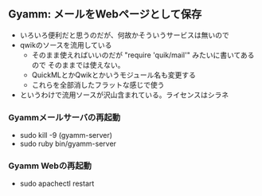## Gyamm: メールをWebページとして保存

- いろいろ便利だと思うのだが、何故かそういうサービスは無いので
- qwikのソースを流用している
  - そのまま使えればいいのだが "require 'quik/mail'" みたいに書いてあるので
   そのままでは使えない。
  - QuickMLとかQwikとかいうモジュール名も変更する
  - これらを全部消したフラットな感じで使う
- というわけで流用ソースが沢山含まれている。ライセンスはシラネ

### Gyammメールサーバの再起動

 - sudo kill -9 (gyamm-server)
 - sudo ruby bin/gyamm-server

### Gyamm Webの再起動
 - sudo apachectl restart

